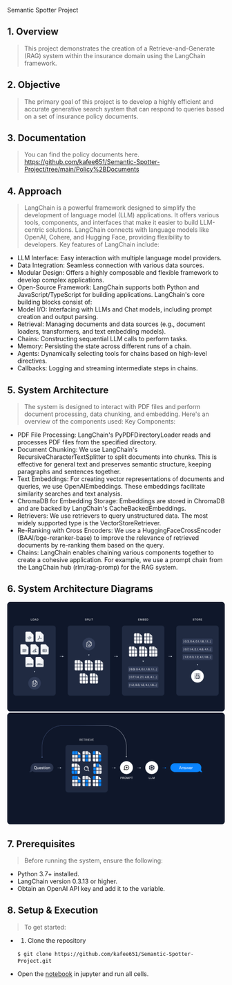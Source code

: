 Semantic Spotter Project
## 1. Overview
>This project demonstrates the creation of a Retrieve-and-Generate (RAG) system within the insurance domain using the LangChain framework.
## 2. Objective
>The primary goal of this project is to develop a highly efficient and accurate generative search system that can respond to queries based on a set of insurance policy documents.
## 3. Documentation
>You can find the policy documents here. https://github.com/kafee651/Semantic-Spotter-Project/tree/main/Policy%2BDocuments 
## 4. Approach
>LangChain is a powerful framework designed to simplify the development of language model (LLM) applications. It offers various tools, components, and interfaces that make it easier to build LLM-centric solutions. LangChain connects with language models like OpenAI, Cohere, and Hugging Face, providing flexibility to developers.
Key features of LangChain include:
*	LLM Interface: Easy interaction with multiple language model providers.
*	Data Integration: Seamless connection with various data sources.
*	Modular Design: Offers a highly composable and flexible framework to develop complex applications.
*	Open-Source Framework: LangChain supports both Python and JavaScript/TypeScript for building applications.
LangChain's core building blocks consist of:
*	Model I/O: Interfacing with LLMs and Chat models, including prompt creation and output parsing.
*	Retrieval: Managing documents and data sources (e.g., document loaders, transformers, and text embedding models).
*	Chains: Constructing sequential LLM calls to perform tasks.
*	Memory: Persisting the state across different runs of a chain.
*	Agents: Dynamically selecting tools for chains based on high-level directives.
*	Callbacks: Logging and streaming intermediate steps in chains.
## 5. System Architecture
>The system is designed to interact with PDF files and perform document processing, data chunking, and embedding. Here's an overview of the components used:
Key Components:
*	PDF File Processing: LangChain's PyPDFDirectoryLoader reads and processes PDF files from the specified directory.
*	Document Chunking: We use LangChain's RecursiveCharacterTextSplitter to split documents into chunks. This is effective for general text and preserves semantic structure, keeping paragraphs and sentences together.
*	Text Embeddings: For creating vector representations of documents and queries, we use OpenAIEmbeddings. These embeddings facilitate similarity searches and text analysis.
*	ChromaDB for Embedding Storage: Embeddings are stored in ChromaDB and are backed by LangChain's CacheBackedEmbeddings.
*	Retrievers: We use retrievers to query unstructured data. The most widely supported type is the VectorStoreRetriever.
*	Re-Ranking with Cross Encoders: We use a HuggingFaceCrossEncoder (BAAI/bge-reranker-base) to improve the relevance of retrieved documents by re-ranking them based on the query.
*	Chains: LangChain enables chaining various components together to create a cohesive application. For example, we use a prompt chain from the LangChain hub (rlm/rag-promp) for the RAG system.
## 6. System Architecture Diagrams
![](images/arch1.png)
![](images/arch2.png)

## 7. Prerequisites
>Before running the system, ensure the following:
*	Python 3.7+ installed.
*	LangChain version 0.3.13 or higher.
*	Obtain an OpenAI API key and add it to the variable.
## 8. Setup & Execution
>To get started:
* 1.	Clone the repository
  ```shell
  $ git clone https://github.com/kafee651/Semantic-Spotter-Project.git
  ```
- Open
  the [notebook](https://github.com/kafee651/Semantic-Spotter-Project/blob/main/Mohammad_Kafee_Uddin_semantic_spotter_langchain.ipynb)
  in jupyter and run all cells.

